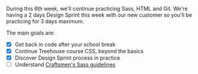 During this 6th week, we'll continue practicing Sass, HTML and Git. We're having a 2 days Design Sprint this week with our new customer so you'll be practicing for 3 days maximum.

The main goals are:
- [x] Get back in code after your school break
- [x] Continue Treehouse course CSS, beyond the basics
- [x] Discover Design Sprint process in practice
- [ ] Understand [Craftsmen's Sass guidelines](https://github.com/craftsmen/guides/tree/master/style#sass)
